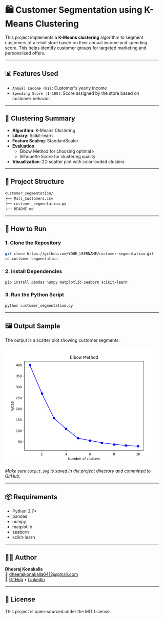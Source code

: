 # 🛍️ Customer Segmentation using K-Means Clustering

This project implements a **K-Means clustering** algorithm to segment customers of a retail store based on their annual income and spending score. This helps identify customer groups for targeted marketing and personalized offers.

---

## 📊 Features Used

- `Annual Income (k$)`: Customer's yearly income
- `Spending Score (1-100)`: Score assigned by the store based on customer behavior

---

## 🧠 Clustering Summary

- **Algorithm**: K-Means Clustering
- **Library**: Scikit-learn
- **Feature Scaling**: StandardScaler
- **Evaluation**:
  - Elbow Method for choosing optimal `k`
  - Silhouette Score for clustering quality
- **Visualization**: 2D scatter plot with color-coded clusters

---

## 📁 Project Structure

```bash
customer_segmentation/
├── Mall_Customers.csv
├── customer_segmentation.py
├── README.md
```

---

## 🚀 How to Run

### 1. Clone the Repository

```bash
git clone https://github.com/YOUR_USERNAME/customer-segmentation.git
cd customer-segmentation
```

### 2. Install Dependencies

```bash
pip install pandas numpy matplotlib seaborn scikit-learn
```

### 3. Run the Python Script

```bash
python customer_segmentation.py
```

---

## 🖼 Output Sample

The output is a scatter plot showing customer segments:

![Customer Segments](output.png)

*Make sure `output.png` is saved in the project directory and committed to GitHub.*

---

## 📦 Requirements

- Python 3.7+
- pandas
- numpy
- matplotlib
- seaborn
- scikit-learn

---

## 👨‍💻 Author

**Dheeraj Konakalla**  
📧 dheerajkonakalla0412@gmail.com  
🔗 [GitHub](https://github.com/Dheerajkonakalla4) • [LinkedIn](https://linkedin.com/in/dheeraj-konakalla)

---

## 📜 License

This project is open-sourced under the MIT License.
